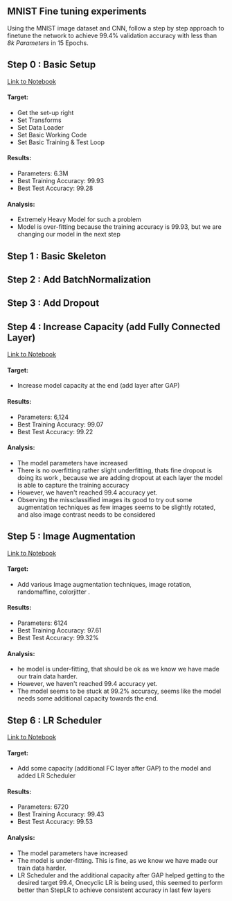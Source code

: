 ## MNIST Fine tuning experiments

Using the MNIST image dataset and CNN, follow a step by step approach to finetune the network to achieve 99.4% validation accuracy with less than _8k Parameters_ in 15 Epochs.

## Step 0 : Basic Setup

[Link to Notebook](https://github.com/gkdivya/EVA/blob/main/5_CodingDrillDown/Experiments/MNIST_Step%200_BasicSetup.ipynb)

#### Target:

- Get the set-up right
- Set Transforms
- Set Data Loader
- Set Basic Working Code
- Set Basic Training  & Test Loop

#### Results:
- Parameters: 6.3M
- Best Training Accuracy: 99.93
- Best Test Accuracy: 99.28

#### Analysis:
- Extremely Heavy Model for such a problem
- Model is over-fitting because the training accuracy is 99.93, but we are changing our model in the next step

## Step 1 : Basic Skeleton

## Step 2 : Add BatchNormalization

## Step 3 : Add Dropout

## Step 4 : Increase Capacity (add Fully Connected Layer)

[Link to Notebook](https://github.com/divya-r-kamat/DeepVision/blob/main/CNN%20Optimization/MNIST_IncreaseCapacity_Step6.ipynb)

#### Target:

- Increase model capacity at the end (add layer after GAP)

#### Results:
- Parameters: 6,124
- Best Training Accuracy: 99.07
- Best Test Accuracy: 99.22

#### Analysis:
- The model parameters have increased
- There is no overfitting rather slight underfitting, thats fine dropout is doing its work , because we are adding dropout at each layer the model is able to capture the training accuracy
- However, we haven't reached 99.4 accuracy yet.
- Observing the missclassified images its good to try out some augmentation techniques as few images seems to be slightly rotated, and also image contrast needs to be considered

## Step 5 : Image Augmentation

[Link to Notebook](https://github.com/gkdivya/EVA/blob/main/5_CodingDrillDown/Experiments/MNIST_Step%205_Augmentation.ipynb)

#### Target:

- Add various Image augmentation techniques, image rotation, randomaffine, colorjitter .

#### Results:
- Parameters: 6124
- Best Training Accuracy: 97.61
- Best Test Accuracy: 99.32%

#### Analysis:
- he model is under-fitting, that should be ok as we know we have made our train data harder. 
- However, we haven't reached 99.4 accuracy yet.
- The model seems to be stuck at 99.2% accuracy, seems like the model needs some additional capacity towards the end.

## Step 6 : LR Scheduler

[Link to Notebook](https://github.com/gkdivya/EVA/blob/main/5_CodingDrillDown/Experiments/MNIST_Step%206_LRScheduler.ipynb)

#### Target:

- Add some capacity (additional FC layer after GAP) to the model and added LR Scheduler

#### Results:
- Parameters: 6720
- Best Training Accuracy: 99.43
- Best Test Accuracy: 99.53

#### Analysis:

- The model parameters have increased
- The model is under-fitting. This is fine, as we know we have made our train data harder.  
- LR Scheduler and the additional capacity after GAP helped getting to the desired target 99.4, Onecyclic LR is being used, this seemed to perform better than StepLR to achieve consistent accuracy in last few layers

